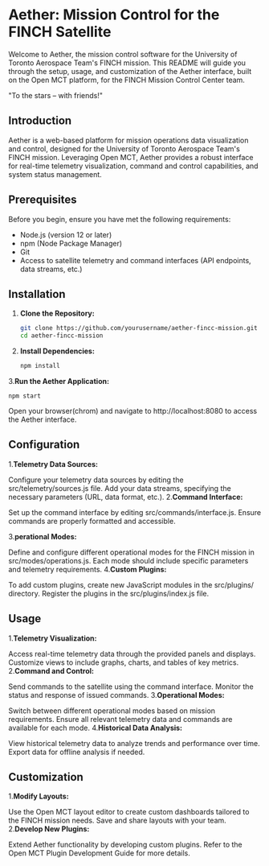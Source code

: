 # Aether: Mission Control for the FINCH Satellite

Welcome to Aether, the mission control software for the University of Toronto Aerospace Team's FINCH mission. This README will guide you through the setup, usage, and customization of the Aether interface, built on the Open MCT platform, for the FINCH Mission Control Center team.

"To the stars – with friends!"


## Introduction


Aether is a web-based platform for mission operations data visualization and control, designed for the University of Toronto Aerospace Team's FINCH mission.  Leveraging Open MCT, Aether provides a robust interface for real-time telemetry visualization, command and control capabilities, and system status management.


## Prerequisites

Before you begin, ensure you have met the following requirements:
- Node.js (version 12 or later)
- npm (Node Package Manager)
- Git
- Access to satellite telemetry and command interfaces (API endpoints, data streams, etc.)

## Installation

1. **Clone the Repository:**
   ```bash
   git clone https://github.com/yourusername/aether-fincc-mission.git
   cd aether-fincc-mission
   
 2. **Install Dependencies:**
    
      ```bash
    npm install 
    
 3.**Run the Aether Application:**
  
    npm start

Open your browser(chrom) and navigate to http://localhost:8080 to access the Aether interface.

## Configuration

1.**Telemetry Data Sources:**

Configure your telemetry data sources by editing the src/telemetry/sources.js file.
Add your data streams, specifying the necessary parameters (URL, data format, etc.).
2.**Command Interface:**

Set up the command interface by editing src/commands/interface.js.
Ensure commands are properly formatted and accessible.

3.**perational Modes:**

Define and configure different operational modes for the FINCH mission in src/modes/operations.js.
Each mode should include specific parameters and telemetry requirements.
4.**Custom Plugins:**

To add custom plugins, create new JavaScript modules in the src/plugins/ directory.
Register the plugins in the src/plugins/index.js file.
## Usage
1.**Telemetry Visualization:**

Access real-time telemetry data through the provided panels and displays.
Customize views to include graphs, charts, and tables of key metrics.
2.**Command and Control:**

Send commands to the satellite using the command interface.
Monitor the status and response of issued commands.
3.**Operational Modes:**

Switch between different operational modes based on mission requirements.
Ensure all relevant telemetry data and commands are available for each mode.
4.**Historical Data Analysis:**

View historical telemetry data to analyze trends and performance over time.
Export data for offline analysis if needed.
## Customization
1.**Modify Layouts:**

Use the Open MCT layout editor to create custom dashboards tailored to the FINCH mission needs.
Save and share layouts with your team.
2.**Develop New Plugins:**

Extend Aether functionality by developing custom plugins.
Refer to the Open MCT Plugin Development Guide for more details.
